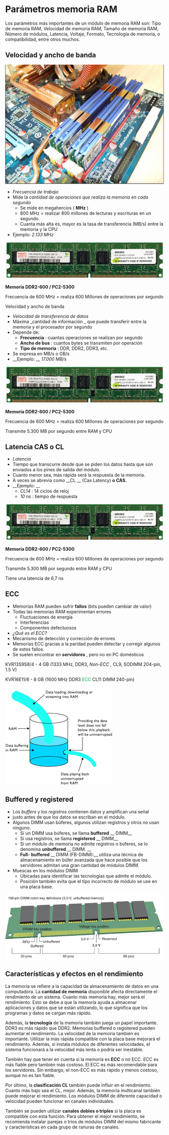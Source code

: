 # Parámetros memoria RAM

Los parámetros más importantes de un módulo de memoria RAM son: Tipo de memoria RAM, Velocidad de memoria RAM, Tamaño de memoria RAM, Número de módulos, Latencia, Voltaje, Formato, Tecnología de memoria, o compatibilidad, entre otros muchos.

## Velocidad y ancho de banda

![imagen](img/34_Memoria_RAM27.png)

* _Frecuencia de trabajo_
* Mide la  _cantidad de operaciones que realiza la memoria en cada segundo_
  * Se mide en megahercios \( __MHz__ \)
  * 800 MHz = realizar 800 millones de lecturas y escrituras en un segundo\.
  * Cuanta más alta es, mayor es la tasa de transferencia \(MB/s\) entre la memoria y la CPU
* Ejemplo:  _2\.133 MHz_

![imagen](img/34_Memoria_RAM28.gif)

__Memoria DDR2\-600 / PC2\-5300__

Frecuencia de 600 MHz = realiza 600 Millones de operaciones por segundo

Velocidad y ancho de banda

* _Velocidad de transferencia de datos_
* Máxima  _cantidad de información _ que puede transferir entre la memoria y el procesador por segundo
* Depende de:
  * __Frecuencia__ : cuantas operaciones se realizan por segundo
  * __Ancho de bus__ : cuantos bytes se transmiten por operación
  * __Tipo de memoria__ : DDR, DDR2, DDR3, etc\.
* Se expresa en MB/s o GB/s
* __Ejemplo: __  _17\.000 MB/s_

![imagen](img/34_Memoria_RAM29.gif)

__Memoria DDR2\-600 / PC2\-5300__

Frecuencia de 600 MHz = realiza 600 Millones de operaciones por segundo

Transmite 5\.300 MB por segundo entre RAM y CPU

## Latencia CAS o CL

* _Latencia_
* Tiempo que transcurre desde que se piden los datos hasta que son enviados a los pines de salida del módulo\.
* Cuanto menor sea, más rápida será la respuesta de la memoria\.
* A veces se abrevia como  __CL __ \(Cas Latency\)  __o CAS\.__
* __Ejemplo: __
  * _CL14_ : 14 ciclos de reloj
  * _10 ns_ : tiempo de respuesta

![imagen](img/34_Memoria_RAM30.gif)

__Memoria DDR2\-600 / PC2\-5300__

Frecuencia de 600 MHz = realiza 600 Millones de operaciones por segundo

Transmite 5\.300 MB por segundo entre RAM y CPU

Tiene una latencia de 6,7 ns

## ECC

* Memorias RAM pueden sufrir  __fallos__  \(bits pueden cambiar de valor\)
* Todas las memorias RAM experimentan errores
  * Fluctuaciones de energía
  * Interferencias
  * Componentes defectuosos
* _¿Qué es el ECC?_
* Mecanismo de detección y corrección de errores
* Memorias ECC gracias a la paridad pueden detectar y corregir algunos de estos fallos\.
* Se suelen encontrar en  __servidores__ , pero no en PC domésticos

KVR13S9S8/4 \- 4 GB \(1333 MHz, DDR3,  _Non\-ECC_ , CL9, SODIMM 204\-pin, 1\.5 V\)

KVR16E11/8 \- 8 GB \(1600 MHz DDR3  <span style="color:#00B050">ECC</span>  CL11 DIMM 240\-pin\)

![imagen](img/34_Memoria_RAM31.gif)

## Buffered y registered

* Los  _buffers_  y los  _registros_  contienen datos y amplifican una señal
* justo antes de que los datos se escriban en el módulo\.
* Algunos DIMM usan búferes, algunos utilizan registros y otros no usan ninguno\.
  * Si un DIMM usa búferes, se llama  __buffered__  __ DIMM__
  * Si usa registros, se llama  __registered__  __ DIMM__
  * Si un módulo de memoria no admite registros o búferes, se lo denomina  __unbuffered__  __ DIMM\. __
  * __Full\-__  __buffered__  __ DIMM \(FB\-DIMM\):__  utiliza una técnica de almacenamiento en búfer avanzada que hace posible que los servidores admitan una gran cantidad de módulos DIMM\.
* Muescas en los módulos DIMM
  * Ubicadas para identificar las tecnologías que admite el módulo\.
  * Posición también evita que el tipo incorrecto de módulo se use en una placa base\.

![imagen](img/34_Memoria_RAM32.png)

## Características y efectos en el rendimiento

La memoria se refiere a la capacidad de almacenamiento de datos en una computadora. La **cantidad de memoria** disponible afecta directamente el rendimiento de un sistema. Cuanto más memoria hay, mejor será el rendimiento. Esto se debe a que la memoria ayuda a almacenar aplicaciones y datos que se están utilizando, lo que significa que los programas y datos se cargan más rápido.

Además, la **tecnología** de la memoria también juega un papel importante. DDR3 es más rápido que DDR2. Memorias buffered o registered pueden aumentar el rendimiento. La velocidad de la memoria también es importante. Utilizar la más rápida compatible con la placa base mejorará el rendimiento. Además, si instala módulos de diferentes velocidades, el sistema funcionará a la velocidad más lenta o podría ser inestable.

También hay que tener en cuenta si la memoria es **ECC** o no ECC. ECC es más fiable pero también más costoso. El ECC es más recomendable para los servidores. Sin embargo, el non-ECC es más rápido y menos costoso, aunque no es tan fiable.

Por último, la **clasificación CL** también puede influir en el rendimiento. Cuanto más bajo sea el CL, mejor. Además, la memoria multicanal también puede mejorar el rendimiento. Los módulos DIMM de diferente capacidad o velocidad pueden funcionar en canales individuales.

También se pueden utilizar **canales dobles o triples** si la placa es compatible con esta función. Para obtener el mejor rendimiento, se recomienda instalar parejas o tríos de módulos DIMM del mismo fabricante y características en cada grupo de ranuras de canales.
